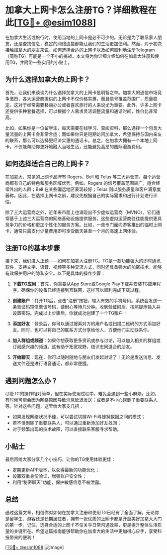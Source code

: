 # 加拿大上网卡怎么注册TG？详细教程在此[[TG💪+ @esim1088](https://t.me/s/esim1088)]

在加拿大生活或旅行时，使用当地的上网卡是必不可少的。无论是为了联系家人朋友，还是查找信息，稳定的网络连接都能让我们的生活更加便利。然而，对于初次接触加拿大的朋友来说，如何选择合适的上网卡以及如何顺利地注册Telegram（简称TG）可能是一个不小的挑战。本文将为你详细介绍如何在加拿大注册和使用TG，并附带一些实用的小贴士。

## 为什么选择加拿大的上网卡？

首先，让我们来谈谈为什么选择加拿大的上网卡是明智之举。加拿大的通信市场竞争激烈，各大运营商提供的上网卡不仅价格实惠，而且信号覆盖范围广，质量稳定。这对于经常需要移动办公或者喜欢旅行的人来说尤为重要。此外，许多上网卡还提供多种套餐选择，可以根据个人需求灵活调整流量和通话时间，性价比非常高。

比如，如果你是一位留学生，每天需要在线学习、查阅资料，那么选择一个包含大量流量的上网卡会非常合适；而如果你只是短期访问加拿大，希望保持与国内亲友的联系，那么可以选择更经济实惠的通话卡。总之，在加拿大拥有一个本地上网卡，不仅能帮助你更好地融入当地生活，还能避免高昂的国际漫游费用。

## 如何选择适合自己的上网卡？

在加拿大，常见的上网卡品牌有 Rogers、Bell 和 Telus 等三大运营商。每个运营商都有自己的特色和服务区域优势。例如，Rogers 的信号覆盖范围较广，适合经常外出的人群；Bell 在某些偏远地区表现较好；Telus 则以服务质量和客户满意度著称。因此，在选择上网卡之前，建议先根据自己的实际需求和出行计划进行评估。

除了三大运营商之外，近年来市面上也涌现出不少虚拟运营商（MVNO），它们通常基于上述三大运营商的网络基础设施提供服务。这些虚拟运营商往往能提供更具竞争力的价格和更加个性化的服务方案。比如，一些专门面向游客推出的临时上网卡，通常只需支付少量费用即可享受数天甚至一个月的高速上网体验。

## 注册TG的基本步骤

接下来，我们进入正题——如何在加拿大注册TG。TG是一款功能强大的即时通讯软件，支持文字、语音、视频等多种交流方式，同时还具备强大的加密技术，能够有效保护用户的隐私安全。以下是具体的操作步骤：

1. **下载TG应用**：首先，你需要从App Store或Google Play下载并安装TG应用程序。确保你的设备已经连接到互联网，这样可以顺利完成下载过程。
   
2. **创建账户**：打开TG后，点击“注册”按钮，输入有效的手机号码。系统会发送一条验证码短信至该号码，请耐心等待几分钟。收到验证码后，按照提示输入并设置密码。完成以上步骤后，你就成功创建了一个TG账户！

3. **添加好友**：登录后，你可以通过搜索对方的用户名或扫描二维码的方式添加好友。同时，也可以将自己的联系方式分享给他人，方便他们主动联系你。

4. **加入群组或频道**：如果你想获取更多资讯或参与讨论，可以加入相关的群组或订阅感兴趣的频道。这有助于拓宽视野，结识志同道合的朋友。

5. **开始聊天**：现在，你可以随时随地与朋友们发起对话了！无论是发送消息、发送文件还是进行语音通话，都非常便捷。

## 遇到问题怎么办？

尽管TG的操作相对简单，但在实际使用过程中，难免会遇到一些小麻烦。比如，有时候可能会因为网络原因导致消息延迟发送；或者是不小心误删了重要联系人等。针对这些问题，这里给大家支几招：

- 如果发现网络状况不佳，可以尝试切换Wi-Fi与蜂窝数据之间的模式；
- 若不慎删除了重要联系人，可以通过重新添加好友找回；
- 对于频繁出现的技术故障，可以直接联系客服寻求帮助。

## 小贴士

最后再给大家分享几个小技巧，让你的TG使用体验更佳：
- 定期更新APP版本，以获得最新的功能优化；
- 设置双重身份验证，增强账户安全性；
- 利用“秘密聊天”功能，保护敏感信息不被泄露。

## 总结

通过这篇文章，相信你对如何在加拿大注册和使用TG已经有了全面了解。无论你是留学生、游客还是长期居住者，拥有一张优质的上网卡都是开启美好加拿大大门的第一步。记住，选择合适的上网卡不仅关乎日常沟通效率，更是提升整体生活质量的关键所在。希望这篇指南能够帮助你在加拿大的生活中更加得心应手，享受科技带来的便利！

[[TG💪+ @esim1088](https://t.me/s/esim1088) ![Image](https://i.postimg.cc/4NQfJmqS/Snipaste-2025-05-13-00-14-12.png)]